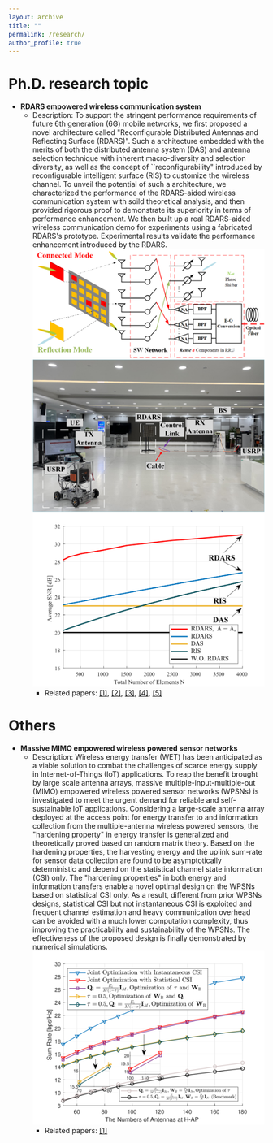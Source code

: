 ```yaml
---
layout: archive
title: ""
permalink: /research/
author_profile: true
---
```



Ph.D. research topic
======
  * **RDARS empowered wireless communication system**
     * Description: To support the stringent performance requirements of future 6th generation (6G) mobile networks, we first proposed a novel architecture called "Reconfigurable Distributed Antennas and Reflecting Surface (RDARS)". Such a architecture embedded with the merits of both the distributed antenna system (DAS) and antenna selection technique with inherent macro-diversity and selection diversity, as well as the concept of ``reconfigurability" introduced by reconfigurable intelligent surface (RIS) to customize the wireless channel. To unveil the potential of such a architecture, we characterized the performance of the RDARS-aided wireless communication system with soild theoretical analysis, and then provided rigorous proof to demonstrate its superiority in terms of performance enhancement. We then built up a real RDARS-aided wireless communication demo for experiments using a fabricated RDARS's prototype. Experimental results validate the performance enhancement introduced by the RDARS.
                            ![RDARS_Architecture](/files/RDARS_Architecture.png "RDARS")
                            ![Scenario](/files/Scenario.png "Scenario")
                            ![Simulation](/files/N_RDARS.png "N_RDARS")
       * Related papers: [[1]](https://ieeexplore.ieee.org/document/10530348), [[2]](https://arxiv.org/abs/2312.08753), [[3]](https://arxiv.org/abs/2401.11205), [[4]](https://arxiv.org/abs/2401.05182), [[5]](https://ieeexplore.ieee.org/abstract/document/10233300)

Others
======
* **Massive MIMO empowered wireless powered sensor networks**
     * Description: Wireless energy transfer (WET) has been anticipated as a viable solution to combat the challenges of scarce energy supply in Internet-of-Things (IoT) applications. To reap
the benefit brought by large scale antenna arrays, massive multiple-input-multiple-out (MIMO) empowered wireless powered sensor networks (WPSNs) is investigated to meet the urgent demand for reliable and self-sustainable IoT applications. Considering a large-scale antenna array deployed at the access point for energy transfer to and information collection from the multiple-antenna wireless powered sensors, the "hardening property" in energy transfer is generalized and theoretically proved based on random matrix theory. Based on the hardening properties, the harvesting energy and the uplink sum-rate for sensor data collection are found to be asymptotically deterministic and depend on the statistical channel state information (CSI) only. The "hardening properties" in both energy and information transfers enable a novel optimal design on the WPSNs based on statistical CSI only.  As a result, different from prior WPSNs designs, statistical CSI but not instantaneous CSI is exploited and frequent channel estimation and heavy communication overhead can be avoided with a much lower computation complexity, thus improving the practicability and sustainability of the WPSNs. The effectiveness of the proposed design is finally demonstrated by numerical simulations.
                          ![WPSN](/files/WPSN.png "WPSN")
       * Related papers: [[1]](https://ieeexplore.ieee.org/document/9840903)
